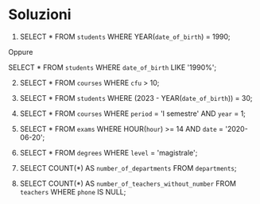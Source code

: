 Soluzioni
===
1. SELECT *
  FROM `students`
  WHERE YEAR(`date_of_birth`) = 1990;

  Oppure

  SELECT *
  FROM `students`
  WHERE `date_of_birth` LIKE '1990%';

2. SELECT *
  FROM `courses`
  WHERE `cfu` > 10;

3. SELECT *
  FROM `students`
  WHERE (2023 - YEAR(`date_of_birth`)) = 30;

4. SELECT *
  FROM `courses`
  WHERE `period` = 'I semestre'
  AND `year` = 1;

5. SELECT *
  FROM `exams`
  WHERE HOUR(`hour`) >= 14
  AND `date` = '2020-06-20';

6. SELECT *
  FROM `degrees`
  WHERE `level` = 'magistrale';

7. SELECT COUNT(*) AS `number_of_departments`
  FROM `departments`;

8. SELECT COUNT(*) AS `number_of_teachers_without_number`
  FROM `teachers`
  WHERE `phone` IS NULL;
